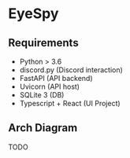 # EyeSpy

## Requirements
- Python > 3.6
- discord.py (Discord interaction)
- FastAPI (API backend)
- Uvicorn (API host)
- SQLite 3 (DB)
- Typescript + React (UI Project)

## Arch Diagram
TODO
